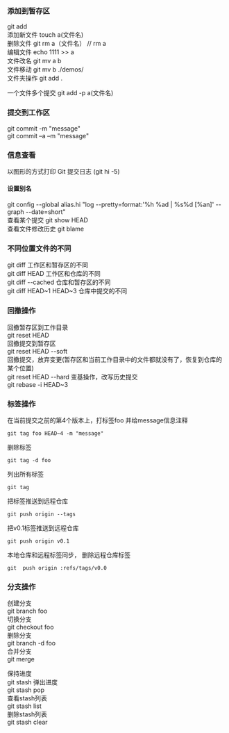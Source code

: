 
### 添加到暂存区
git add  
添加新文件 touch a(文件名)  
删除文件  git rm a（文件名） // rm a  
编辑文件  echo 1111 >> a  
文件改名   git mv  a   b  
文件移动  git mv b  ./demos/  
文件夹操作   git add .

一个文件多个提交  git add -p  a(文件名)

### 提交到工作区
git commit -m "message"  
git commit –a –m "message"

### 信息查看
以图形的方式打印 Git 提交日志  (git hi -5)
#### 设置别名
git config --global alias.hi "log --pretty=format:'%h %ad | %s%d [%an]' --graph --date=short"  
查看某个提交
git show HEAD  
查看文件修改历史
git blame <file name>
### 不同位置文件的不同
git diff 工作区和暂存区的不同  
git diff HEAD 工作区和仓库的不同  
git diff  --cached 仓库和暂存区的不同  
git diff HEAD~1 HEAD~3 仓库中提交的不同  


### 回撤操作
回撤暂存区到工作目录  
git reset HEAD  
回撤提交到暂存区  
git reset HEAD --soft  
回撤提交，放弃变更(暂存区和当前工作目录中的文件都就没有了，恢复到仓库的某个位置)  
git reset HEAD --hard
变基操作，改写历史提交  
git rebase -i HEAD~3


### 标签操作
在当前提交之前的第4个版本上，打标签foo 并给message信息注释
```  
git tag foo HEAD~4 -m "message"
```  
删除标签
```  
git tag -d foo
```  
列出所有标签
```  
git tag
```  
把标签推送到远程仓库  
```
git push origin --tags
```  
把v0.1标签推送到远程仓库  
```
git push origin v0.1
```  
本地仓库和远程标签同步， 删除远程仓库标签  
``` 
git  push origin :refs/tags/v0.0  
```

### 分支操作
创建分支  
git branch foo  
切换分支  
git checkout foo  
删除分支  
git branch -d foo  
合并分支  
git merge <branch name>  

保持进度  
git stash
弹出进度  
git stash pop  
查看stash列表  
git stash list  
删除stash列表  
git stash clear

